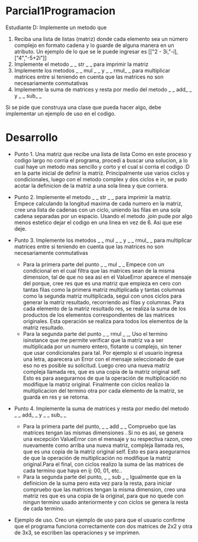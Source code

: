 # Parcial1Programacion
Estudiante D: Implemente un metodo que

1. Reciba una lista de listas (matriz) donde cada elemento sea un número complejo en formato cadena y lo guarde de alguna manera en un atributo. Un ejemplo de lo que se le puede ingresar es [["2 - 3i,"-i],["4","-5+2i"]]
2. Implemente el metodo _ _ str _ _ para imprimir la matriz
3. Implemente los metodos _ _ mul _ _ y _ _ rmul_ _ para multiplicar matrices entre si teniendo en cuenta que las matrices no son necesariamente conmutativas
4. Implemente la suma de matrices y resta por medio del metodo _ _ add_ _ y _ _ sub_ _

Si se pide que construya una clase que pueda hacer algo, debe implementar un ejemplo de uso en el codigo.

# Desarrollo
- Punto 1. Una matriz que recibe una lista de lista
Como en este proceso y codigo largo no corria el programa, procedi a buscar una solucion, a lo cual haye un metodo mas sencillo y corto y el cual si corria el codigo :D en la parte inicial de definir la matriz. Principalmente use varios ciclos y condicionales, luego con el metodo complex y dos ciclos e in, se pudo acotar la definicion de la matriz a una sola linea y que corriera.
- Punto 2. Implemente el metodo _ _ str _ _ para imprimir la matriz. 
Empece calculando la longitud maxima de cada numero en la matriz, cree una lista de cadenas con un ciclo, uniendo las filas en una sola cadena separadas por un espacio. Usando el metodo .join pude por algo menos estetico dejar el codigo en una linea en vez de 6. Asi que ese deje.
- Punto 3. Implemente los metodos _ _ mul _ _ y _ _ rmul_ _ para multiplicar matrices entre si teniendo en cuenta que las matrices no son necesariamente conmutativas
     - Para la primera parte del punto _ _ mul _ _ Empece con un condicional en el cual filtra que las matrices sean de la misma dimension, tal de que no sea asi en el ValueError aparece el mensaje del porque, cree res que es una matriz que empieza en cero con tantas filas como la primera matriz multiplicada y tantas columnas como la segunda matriz multiplicada, segui con unos ciclos para generar la matriz resultado, recorriendo asi filas y columnas. Para cada elemento de la matriz resultado res, se realiza la suma de los productos de los elementos correspondientes de las matrices originales. Esta operación se realiza para todos los elementos de la matriz resultado.
     - Para la segunda parte del punto _ _ rmul _ _, Uso el termino isinstance que me permite verificar que la matriz va a ser multiplicada por un numero entero, flotante u complejo, sin tener que usar condicionales para tal. Por ejemplo si el usuario ingresa una letra, aparecera un Error con el mensaje seleccionado de que eso no es posible su solicitud. Luego creo una nueva matriz compleja llamada res, que es una copia de la matriz original self. Esto es para asegurarnos de que la operación de multiplicación no modifique la matriz original. Finalmente con ciclos realizo la multiplicacion del termino otra por cada elemento de la matriz, se guarda en res y se retorna.
- Punto 4. Implemente la suma de matrices y resta por medio del metodo _ _ add_ _ y _ _ sub_ _
     - Para la primera parte del punto, _ _ add _ _ Compruebo que las matrices tengan las mismas dimensiones . Si no es así, se genera una excepción ValueError con el mensaje y su respectiva razon, creo nuevamente como arriba una nueva matriz, compleja llamada res, que es una copia de la matriz original self. Esto es para asegurarnos de que la operación de multiplicación no modifique la matriz original.Para el final, con ciclos realizo la suma de las matrices de cada termino que haya en ij: 00, 01, etc.. 
     - Para la segunda parte del punto, _ _ sub _ _ Igualmente que en la definicion de la suma pero esta vez para la resta, para iniciar compruebo que las matrices tengan la misma dimension, creo una matriz res que es una copia de la original, para que no quede con ningun termino usado anteriormente y con ciclos se genera la resta de cada termino.
     
- Ejemplo de uso. Creo un ejemplo de uso para que el usuario confirme que el programa funciona correctamente con dos matrices de 2x2 y otra de 3x3, se escriben las operaciones y se imprimen.


    
